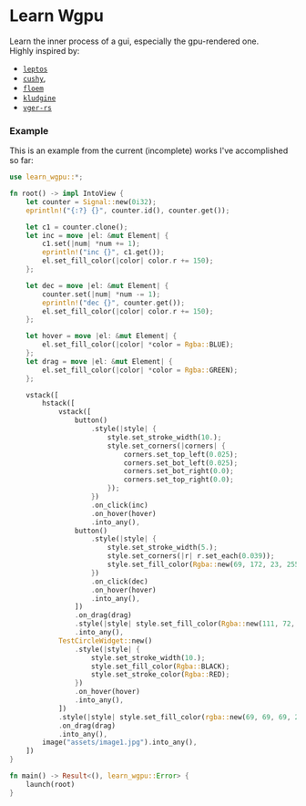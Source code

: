 # Learn Wgpu
Learn the inner process of a gui, especially the gpu-rendered one.<br>
Highly inspired by:
- [`leptos`](https://github.com/leptos-rs/leptos)
- [`cushy`](https://github.com/khonsulabs/cushy),
- [`floem`](https://github.com/lapce/floem)
- [`kludgine`](https://github.com/khonsulabs/kludgine)
- [`vger-rs`](https://github.com/audulus/vger-rs)

### Example
This is an example from the current (incomplete) works I've accomplished so far:

```rust
use learn_wgpu::*;

fn root() -> impl IntoView {
    let counter = Signal::new(0i32);
    eprintln!("{:?} {}", counter.id(), counter.get());

    let c1 = counter.clone();
    let inc = move |el: &mut Element| {
        c1.set(|num| *num += 1);
        eprintln!("inc {}", c1.get());
        el.set_fill_color(|color| color.r += 150);
    };

    let dec = move |el: &mut Element| {
        counter.set(|num| *num -= 1);
        eprintln!("dec {}", counter.get());
        el.set_fill_color(|color| color.r += 150);
    };

    let hover = move |el: &mut Element| {
        el.set_fill_color(|color| *color = Rgba::BLUE);
    };
    let drag = move |el: &mut Element| {
        el.set_fill_color(|color| *color = Rgba::GREEN);
    };

    vstack([
        hstack([
            vstack([
                button()
                    .style(|style| {
                        style.set_stroke_width(10.);
                        style.set_corners(|corners| {
                            corners.set_top_left(0.025);
                            corners.set_bot_left(0.025);
                            corners.set_bot_right(0.0);
                            corners.set_top_right(0.0);
                        });
                    })
                    .on_click(inc)
                    .on_hover(hover)
                    .into_any(),
                button()
                    .style(|style| {
                        style.set_stroke_width(5.);
                        style.set_corners(|r| r.set_each(0.039));
                        style.set_fill_color(Rgba::new(69, 172, 23, 255));
                    })
                    .on_click(dec)
                    .on_hover(hover)
                    .into_any(),
                ])
                .on_drag(drag)
                .style(|style| style.set_fill_color(Rgba::new(111, 72, 234, 255)))
                .into_any(),
            TestCircleWidget::new()
                .style(|style| {
                    style.set_stroke_width(10.);
                    style.set_fill_color(Rgba::BLACK);
                    style.set_stroke_color(Rgba::RED);
                })
                .on_hover(hover)
                .into_any(),
            ])
            .style(|style| style.set_fill_color(rgba::new(69, 69, 69, 255)))
            .on_drag(drag)
            .into_any(),
        image("assets/image1.jpg").into_any(),
    ])
}

fn main() -> Result<(), learn_wgpu::Error> {
    launch(root)
}
```
